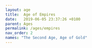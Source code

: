 ```yaml
---
layout: age
title:  Age of Empires
date:   2019-06-05 23:37:26 +0100
parent: Ages
permalink: /ages/empires
nav_order: 2
names: "The Second Age, Age of Gold"
---
```

